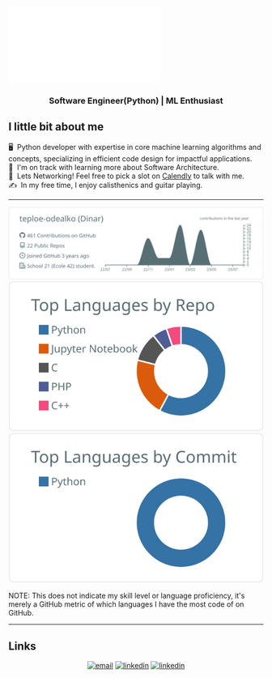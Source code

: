 ![](./src/index.html)
<h3 align="center">Software Engineer(Python) | ML Enthusiast </h3>

## I little bit about me


🖥️ &nbsp;Python developer with expertise in core machine learning algorithms and concepts, specializing in efficient code design for impactful applications.\
🌱 &nbsp;I'm on track with learning more about Software Architecture.\
💬 &nbsp;Lets Networking! Feel free to pick a slot on [Calendly](https://calendly.com/din-latypov/30min/) to talk with me.\
✍️ &nbsp;In my free time, I enjoy calisthenics and guitar playing.


---

<p  align="center">
  <img src="https://raw.githubusercontent.com/teploe-odealko/teploe-odealko/master/profile-summary-card-output/default/0-profile-details.svg" alt="github stats"></br>
  <img src="https://raw.githubusercontent.com/teploe-odealko/teploe-odealko/master/profile-summary-card-output/default/1-repos-per-language.svg">
  <img src="https://raw.githubusercontent.com/teploe-odealko/teploe-odealko/master/profile-summary-card-output/default/2-most-commit-language.svg"></br></p>

NOTE: This does not indicate my skill level or language proficiency, it's merely a GitHub metric of which languages I have the most code of on GitHub.

---


## Links

<p align="center">
  <a href="mailto:din.latypov@gmail.com"><img src="https://img.icons8.com/color/32/000000/gmail.png" alt="email"/></a>
  <a href="https://www.linkedin.com/in/dinar-latypov-01463a23a"><img src="https://img.icons8.com/color/32/000000/linkedin.png" alt="linkedin"/></a>
  <a href="https://t.me/teploe_odealko"><img src="https://upload.wikimedia.org/wikipedia/commons/thumb/8/82/Telegram_logo.svg/1024px-Telegram_logo.svg.png" width="30px" alt="linkedin"/></a>
 
</p>
